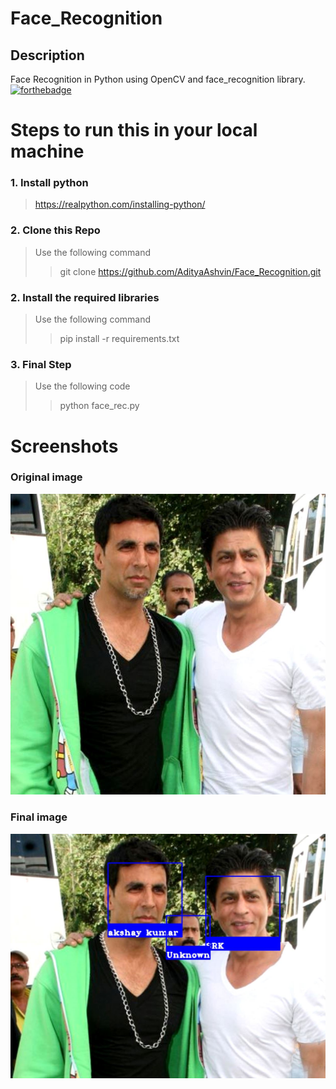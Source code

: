 # Face_Recognition
## Description
Face Recognition in Python using OpenCV and face_recognition library.
[![forthebadge](https://forthebadge.com/images/badges/made-with-python.svg)](https://github.com/AdityaAshvin)
# Steps to run this in your local  machine
### 1. Install python
>  https://realpython.com/installing-python/
### 2. Clone this Repo
> Use the following command
> 
>> git clone https://github.com/AdityaAshvin/Face_Recognition.git
### 2. Install the required libraries
> Use the following command
> 
>> pip install -r requirements.txt
### 3. Final Step
> Use the following code
>
>> python face_rec.py
# Screenshots
### Original image
![screenshot](screenshots/screenshot2.JPG)
### Final image
![Screenshot2](screenshots/screenshot1.JPG)
